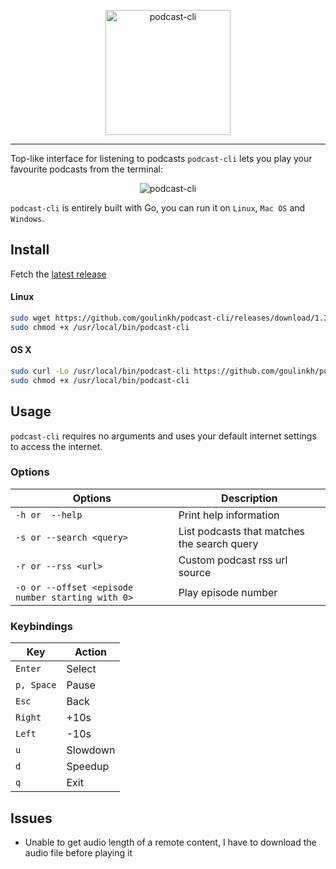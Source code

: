 <p align="center"><img width="200px" src="/resources/img/logo.png" alt="podcast-cli"/></p>


___

Top-like interface for listening to podcasts
`podcast-cli` lets you play your favourite podcasts from the terminal:
<p align="center"><img src="/resources/img/demo.gif" alt="podcast-cli"/></p>

`podcast-cli` is entirely built with Go, you can run it on `Linux`, `Mac OS` and `Windows`.

## Install
Fetch the [latest release](https://github.com/goulinkh/podcast-cli/releases)

#### Linux

```bash
sudo wget https://github.com/goulinkh/podcast-cli/releases/download/1.3.0/podcast-cli-1.3.0-linux-amd64 -O /usr/local/bin/podcast-cli
sudo chmod +x /usr/local/bin/podcast-cli
```

#### OS X

```bash
sudo curl -Lo /usr/local/bin/podcast-cli https://github.com/goulinkh/podcast-cli/releases/download/1.3.0/podcast-cli-1.3.0-darwin-amd64
sudo chmod +x /usr/local/bin/podcast-cli
```

## Usage
`podcast-cli` requires no arguments and uses your default internet settings to access the internet.

### Options

| Options                  | Description                                 |
| ------------------------ | ------------------------------------------- |
| `-h or  --help`          | Print help information                      |
| `-s or --search <query>` | List podcasts that matches the search query |
| `-r or --rss <url>`    | Custom podcast rss url source               |
| `-o or --offset <episode number starting with 0>` | Play episode number                         |

### Keybindings

| Key        | Action   |
| ---------- | -------- |
| `Enter`    | Select   |
| `p, Space` | Pause    |
| `Esc`      | Back     |
| `Right`    | +10s     |
| `Left`     | -10s     |
| `u`        | Slowdown |
| `d`        | Speedup  |
| `q`        | Exit     |


## Issues

* Unable to get audio length of a remote content, I have to download the audio file before playing it

